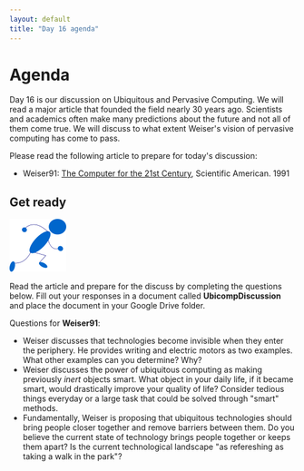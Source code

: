 ```yaml
---
layout: default
title: "Day 16 agenda"
---
```


<!--
[comment:] <In future semesters, possibly don't assign Weiser93. 91 should be sufficient. Keep the questions the same.>
-->

# Agenda
Day 16 is our discussion on Ubiquitous and Pervasive Computing. We will read a major article that founded the field nearly 30 years ago. Scientists and academics often make many predictions about the future and not all of them come true. We will discuss to what extent Weiser's vision of pervasive computing has come to pass. 

Please read the following article to prepare for today's discussion:
* Weiser91: [The Computer for the 21st Century](http://www.lri.fr/~mbl/Stanford/CS477/papers/Weiser-SciAm.pdf), Scientific American. 1991

<!--
* Weiser93: [Some Computer Science Issues in Ubiqiutous Computing](http://www.cs.princeton.edu/courses/archive/spring99/cs598c/papers/p75-weiser.pdf). Communications of the ACM. Volume 36. Issue 7. 1993.

Note: The Weiser93 article is aimed a technical audience and I do not expect you to understand every detail. However, given the embedding of technology in daily life, you should be familiar with most of the terms and issues discussed.
-->

## Get ready

<img class="parimg" alt="Get ready" src="img/getready.png">

Read the article and prepare for the discuss by completing the questions below. Fill out your responses in a document called <b>UbicompDiscussion</b> and place the document in your Google Drive folder.

Questions for <b>Weiser91</b>:
* Weiser discusses that technologies become invisible when they enter the periphery. He provides writing and electric motors as two examples. What other examples can you determine? Why?
* Weiser discusses the power of ubiquitous computing as making previously <i>inert</i> objects smart. What object in your daily life, if it became smart, would drastically improve your quality of life? Consider tedious things everyday or a large task that could be solved through "smart" methods.
* Fundamentally, Weiser is proposing that ubiquitous technologies should bring people closer together and remove barriers between them. Do you believe the current state of technology brings people together or keeps them apart? Is the current technological landscape "as refereshing as taking a walk in the park"?

<!--
Questions for <b>Weiser93</b>:
* The article discusses computing at difference <i>scales</i> of tab, board, and pad. Do you recognize these devices in your daily life? If so, what are they and do their described uses (in the article) match what they are currently used for?
* Privacy is identified as a key concern for ubiquitous computing. Given the proliferation of cell phones in everyday life, what concerns do you have about the privacy of your information? What actions do you take to ensure your privacy (if any)?
-->



